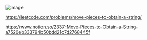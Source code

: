 ![image](https://user-images.githubusercontent.com/84365977/185891944-fed6c8dc-78d1-4afb-909a-5dceccca5836.png)

https://leetcode.com/problems/move-pieces-to-obtain-a-string/

https://www.notion.so/2337-Move-Pieces-to-Obtain-a-String-a7520eb333794b50bdd21c7d2768445f
